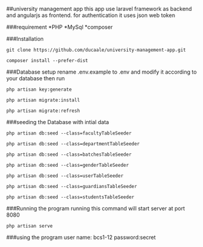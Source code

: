 ##university management app
this app use laravel framework as backend and angularjs as frontend. for authentication it uses json web token


###requirement
*PHP
*MySql
*composer

###Installation
```
git clone https://github.com/ducaale/university-management-app.git
```
```
composer install --prefer-dist
```
###Database setup
rename .env.example to .env and modify it according to your database then run
```
php artisan key:generate
```
```
php artisan migrate:install
```
```
php artisan migrate:refresh
```
###seeding the Database with intial data

```
php artisan db:seed --class=facultyTableSeeder
```
```
php artisan db:seed --class=departmentTableSeeder
```
```
php artisan db:seed --class=batchesTableSeeder
```
```
php artisan db:seed --class=genderTableSeeder
```
```
php artisan db:seed --class=userTableSeeder
```
```
php artisan db:seed --class=guardiansTableSeeder
```
```
php artisan db:seed --class=studentsTableSeeder
```

###Running the program
running this command will start server at port 8080
```
php artisan serve
```
###using the program
user name: bcs1-12
password:secret

